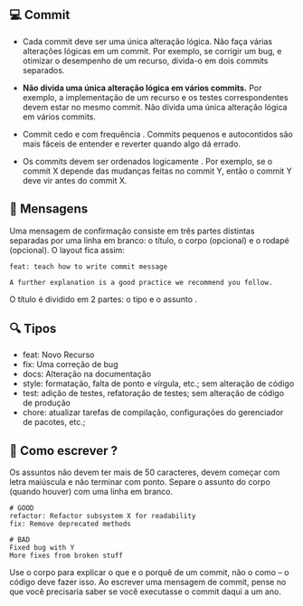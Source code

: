 ## :computer: Commit 
- Cada commit deve ser uma única alteração lógica. Não faça várias alterações lógicas em um commit. Por exemplo, se corrigir um bug, e otimizar o desempenho de um recurso, divida-o em dois commits separados.

- <b>Não divida uma única alteração lógica em vários commits.</b> Por exemplo, a implementação de um recurso e os testes correspondentes devem estar no mesmo commit. Não divida uma única alteração lógica em vários commits.

- Commit cedo e com frequência . Commits pequenos e autocontidos são mais fáceis de entender e reverter quando algo dá errado.

- Os commits devem ser ordenados logicamente . Por exemplo, se o commit X depende das mudanças feitas no commit Y, então o commit Y deve vir antes do commit X.

## :fax: Mensagens

Uma mensagem de confirmação consiste em três partes distintas separadas por uma linha em branco: o título, o corpo (opcional) e o rodapé (opcional). O layout fica assim:

```
feat: teach how to write commit message

A further explanation is a good practice we recommend you follow.

```
O título é dividido em 2 partes: o tipo e o assunto .

## :mag: Tipos

- feat: Novo Recurso
- fix: Uma correção de bug
- docs: Alteração na documentação
- style: formatação, falta de ponto e vírgula, etc.; sem alteração de código
- test: adição de testes, refatoração de testes; sem alteração de código de produção
- chore: atualizar tarefas de compilação, configurações do gerenciador de pacotes, etc.;

## :book: Como escrever ?

Os assuntos não devem ter mais de 50 caracteres, devem começar com letra maiúscula e não terminar com ponto. Separe o assunto do corpo (quando houver) com uma linha em branco.

```
# GOOD
refactor: Refactor subsystem X for readability
fix: Remove deprecated methods

# BAD
Fixed bug with Y
More fixes from broken stuff

```

Use o corpo para explicar o que e o porquê de um commit, não o como – o código deve fazer isso.
Ao escrever uma mensagem de commit, pense no que você precisaria saber se você executasse o commit daqui a um ano.

